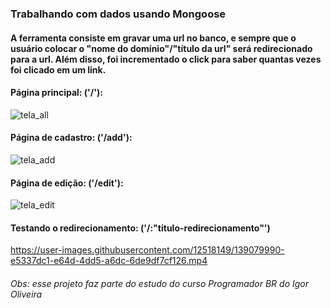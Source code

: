 ### Trabalhando com dados usando Mongoose
#### A ferramenta consiste em gravar uma url no banco, e sempre que o usuário colocar o "nome do domínio"/"título da url" será redirecionado para a url. Além disso, foi incrementado o click para saber quantas vezes foi clicado em um link. 

#### Página principal: ('/'):
![tela_all](https://user-images.githubusercontent.com/12518149/139068519-d89098c3-1c68-4b56-9a83-2e8b3b0c1c6e.png)

#### Página de cadastro: ('/add'):
![tela_add](https://user-images.githubusercontent.com/12518149/139068662-08b02761-0fb3-4afd-96e7-cb662935fbc2.png)

#### Página de edição: ('/edit'):
![tela_edit](https://user-images.githubusercontent.com/12518149/139068857-7553f551-0e1c-4ec4-a6c9-cb1b20ecbd4b.png)

#### Testando o redirecionamento: ('/:"titulo-redirecionamento"')
https://user-images.githubusercontent.com/12518149/139079990-e5337dc1-e64d-4dd5-a6dc-6de9df7cf126.mp4

###### Obs: esse projeto faz parte do estudo do curso Programador BR do Igor Oliveira
